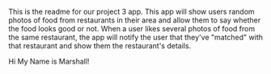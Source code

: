 This is the readme for our project 3 app.  This app will show users random photos of food from restaurants in their area and allow them to say whether the food looks good or not.  When a user likes several photos of food from the same restaurant, the app will notify the user that they've "matched" with that restaurant and show them the restaurant's details.

Hi My Name is Marshall!